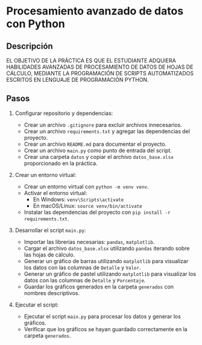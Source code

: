 # Procesamiento avanzado de datos con Python

## Descripción

EL OBJETIVO DE LA PRÁCTICA ES QUE EL ESTUDIANTE ADQUIERA HABILIDADES AVANZADAS
DE PROCESAMIENTO DE DATOS DE HOJAS DE CÁLCULO, MEDIANTE LA PROGRAMACIÓN DE
SCRIPTS AUTOMATIZADOS ESCRITOS EN LENGUAJE DE PROGRAMACIÓN PYTHON.

## Pasos

1. Configurar repositorio y dependencias:

   - Crear un archivo `.gitignore` para excluir archivos innecesarios.
   - Crear un archivo `requirements.txt` y agregar las dependencias del
     proyecto.
   - Crear un archivo `README.md` para documentar el proyecto.
   - Crear un archivo `main.py` como punto de entrada del script.
   - Crear una carpeta `datos` y copiar el archivo `datos_base.xlsx`
     proporcionado en la práctica.

2. Crear un entorno virtual:

   - Crear un entorno virtual con `python -m venv venv`.
   - Activar el entorno virtual:
     - En Windows: `venv\Scripts\activate`
     - En macOS/Linux: `source venv/bin/activate`
   - Instalar las dependencias del proyecto con
     `pip install -r requirements.txt`.

3. Desarrollar el script `main.py`:

   - Importar las librerías necesarias: `pandas`, `matplotlib`.
   - Cargar el archivo `datos_base.xlsx` utilizando `pandas` iterando sobre las
     hojas de cálculo.
   - Generar un gráfico de barras utilizando `matplotlib` para visualizar los
     datos con las columnas de `Detalle` y `Valor`.
   - Generar un gráfico de pastel utilizando `matplotlib` para visualizar los
     datos con las columnas de `Detalle` y `Porcentaje`.
   - Guardar los gráficos generados en la carpeta `generados` con nombres
     descriptivos.

4. Ejecutar el script:
   - Ejecutar el script `main.py` para procesar los datos y generar los
     gráficos.
   - Verificar que los gráficos se hayan guardado correctamente en la carpeta
     `generados`.
